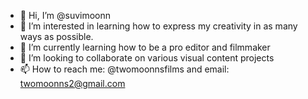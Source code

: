 - 👋 Hi, I’m @suvimoonn
- 👀 I’m interested in learning how to express my creativity in as many ways as possible.
- 🌱 I’m currently learning how to be a pro editor and filmmaker 
- 💞️ I’m looking to collaborate on various visual content projects
- 📫 How to reach me: @twomoonnsfilms and email: twomoonns2@gmail.com

<!---
suvimoonn/suvimoonn is a ✨ special ✨ repository because its `README.md` (this file) appears on your GitHub profile.
You can click the Preview link to take a look at your changes.
--->
